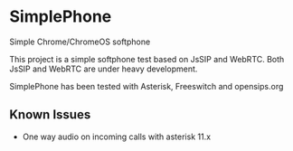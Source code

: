 SimplePhone
===========

Simple Chrome/ChromeOS softphone

This project is a simple softphone test based on JsSIP and WebRTC. Both JsSIP and WebRTC are under heavy development.

SimplePhone has been tested with Asterisk, Freeswitch and opensips.org

Known Issues
------------
- One way audio on incoming calls with asterisk 11.x

